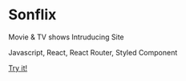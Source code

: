 # Sonflix

Movie & TV shows Intruducing Site

Javascript, React, React Router, Styled Component

[Try it!](http://skwzz.github.io/sonflix/)
